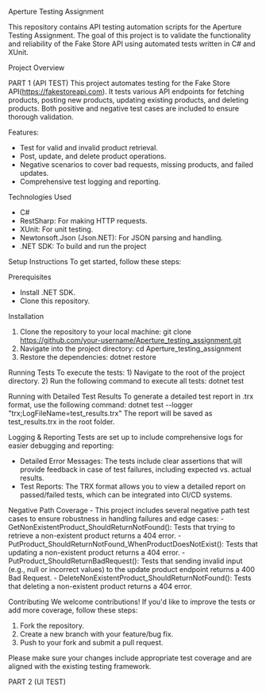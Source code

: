Aperture Testing Assignment

This repository contains API testing automation scripts for the Aperture Testing Assignment. 
The goal of this project is to validate the functionality and reliability of the Fake Store API using automated tests written in C# and XUnit.

Project Overview

PART 1 (API TEST)
  This project automates testing for the Fake Store API(https://fakestoreapi.com). 
  It tests various API endpoints for fetching products, posting new products, updating existing products, and deleting products. 
  Both positive and negative test cases are included to ensure thorough validation.
  
  
  
  Features:
   - Test for valid and invalid product retrieval.
   - Post, update, and delete product operations.
   - Negative scenarios to cover bad requests, missing products, and failed updates.
   - Comprehensive test logging and reporting.
  
  Technologies Used
   - C#
   - RestSharp: For making HTTP requests.
   - XUnit: For unit testing.
   - Newtonsoft.Json (Json.NET): For JSON parsing and handling.
   - .NET SDK: To build and run the project
  
  Setup Instructions
  To get started, follow these steps:
  
  Prerequisites
   - Install .NET SDK.
   - Clone this repository.
     
  Installation
  1) Clone the repository to your local machine: git clone https://github.com/your-username/Aperture_testing_assignment.git
  2) Navigate into the project directory:  cd Aperture_testing_assignment
  3) Restore the dependencies:  dotnet restore
  
  Running Tests
  To execute the tests:
     1) Navigate to the root of the project directory.
     2) Run the following command to execute all tests: dotnet test
  
  Running with Detailed Test Results
  To generate a detailed test report in .trx format, use the following command:  dotnet test --logger "trx;LogFileName=test_results.trx"
  The report will be saved as test_results.trx in the root folder.
  
  Logging & Reporting
  Tests are set up to include comprehensive logs for easier debugging and reporting:
  
   - Detailed Error Messages: The tests include clear assertions that will provide feedback in case of test failures, including expected vs. actual results.
   - Test Reports: The TRX format allows you to view a detailed report on passed/failed tests, which can be integrated into CI/CD systems.
  
  Negative Path Coverage
    - This project includes several negative path test cases to ensure robustness in handling failures and edge cases:
    - GetNonExistentProduct_ShouldReturnNotFound(): Tests that trying to retrieve a non-existent product returns a 404 error.
    - PutProduct_ShouldReturnNotFound_WhenProductDoesNotExist(): Tests that updating a non-existent product returns a 404 error.
    - PutProduct_ShouldReturnBadRequest(): Tests that sending invalid input (e.g., null or incorrect values) to the update product endpoint returns a 400 Bad Request.
    - DeleteNonExistentProduct_ShouldReturnNotFound(): Tests that deleting a non-existent product returns a 404 error.
  
  Contributing
  We welcome contributions! If you'd like to improve the tests or add more coverage, follow these steps:
  
  1) Fork the repository.
  2) Create a new branch with your feature/bug fix.
  3) Push to your fork and submit a pull request.
     
  Please make sure your changes include appropriate test coverage and are aligned with the existing testing framework.

PART 2 (UI TEST)
